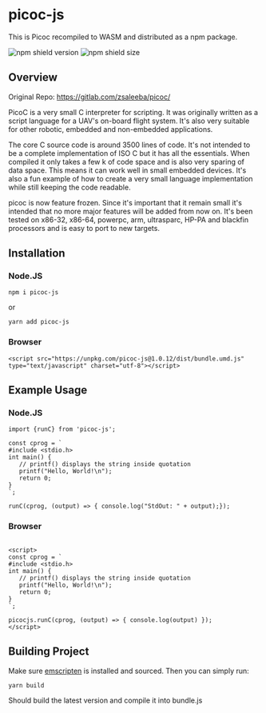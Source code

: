 # picoc-js

This is Picoc recompiled to WASM and distributed as a npm package.

![npm shield version](https://img.shields.io/npm/v/picoc-js?style=flat-square)
![npm shield size](https://img.shields.io/bundlephobia/minzip/picoc-js?style=flat-square)

## Overview

Original Repo: https://gitlab.com/zsaleeba/picoc/

PicoC is a very small C interpreter for scripting. It was originally written
as a script language for a UAV's on-board flight system. It's also very
suitable for other robotic, embedded and non-embedded applications.

The core C source code is around 3500 lines of code. It's not intended to be
a complete implementation of ISO C but it has all the essentials. When
compiled it only takes a few k of code space and is also very sparing of
data space. This means it can work well in small embedded devices. It's also
a fun example of how to create a very small language implementation while
still keeping the code readable.

picoc is now feature frozen. Since it's important that it remain small it's
intended that no more major features will be added from now on. It's been
tested on x86-32, x86-64, powerpc, arm, ultrasparc, HP-PA and blackfin
processors and is easy to port to new targets.

## Installation

### Node.JS

```
npm i picoc-js
```

or

```
yarn add picoc-js
```

### Browser

```
<script src="https://unpkg.com/picoc-js@1.0.12/dist/bundle.umd.js" type="text/javascript" charset="utf-8"></script>
```

## Example Usage

### Node.JS

```
import {runC} from 'picoc-js';

const cprog = `
#include <stdio.h>
int main() {
   // printf() displays the string inside quotation
   printf("Hello, World!\n");
   return 0;
}
`;

runC(cprog, (output) => { console.log("StdOut: " + output);});
```

### Browser

```

<script>
const cprog = `
#include <stdio.h>
int main() {
   // printf() displays the string inside quotation
   printf("Hello, World!\n");
   return 0;
}
`;

picocjs.runC(cprog, (output) => { console.log(output) });
</script>
```

## Building Project

Make sure [emscripten](https://emscripten.org/docs/getting_started/index.html) is installed and sourced.
Then you can simply run:

```
yarn build
```

Should build the latest version and compile it into bundle.js
